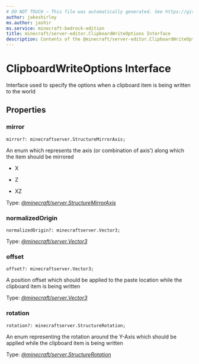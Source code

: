 ```yaml
---
# DO NOT TOUCH — This file was automatically generated. See https://github.com/mojang/minecraftapidocsgenerator to modify descriptions, examples, etc.
author: jakeshirley
ms.author: jashir
ms.service: minecraft-bedrock-edition
title: minecraft/server-editor.ClipboardWriteOptions Interface
description: Contents of the @minecraft/server-editor.ClipboardWriteOptions class.
---
```

# ClipboardWriteOptions Interface

Interface used to specify the options when a clipboard item is being written to the world

## Properties

### **mirror**
`mirror?: minecraftserver.StructureMirrorAxis;`

An enum which represents the axis (or combination of axis') along which the item should be mirrored

- X

- Z

- XZ

Type: [*@minecraft/server.StructureMirrorAxis*](../../minecraft/server/StructureMirrorAxis.md)

### **normalizedOrigin**
`normalizedOrigin?: minecraftserver.Vector3;`

Type: [*@minecraft/server.Vector3*](../../minecraft/server/Vector3.md)

### **offset**
`offset?: minecraftserver.Vector3;`

A position offset which should be applied to the paste location while the clipboard item is being written

Type: [*@minecraft/server.Vector3*](../../minecraft/server/Vector3.md)

### **rotation**
`rotation?: minecraftserver.StructureRotation;`

An enum representing the rotation around the Y-Axis which should be applied while the clipboard item is being written

Type: [*@minecraft/server.StructureRotation*](../../minecraft/server/StructureRotation.md)
